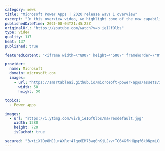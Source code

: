 ```yaml
---
category: news
title: "Microsoft Power Apps | 2020 release wave 1 overview"
excerpt: "In this overview video, we highlight some of the new capabilities included in the latest update to Microsoft Power Apps.      Here are the capabilities covered:     UI enhancements       • Save is always visible       • Chart formatting  Grid user experience enhancements       • Conditional search  "
publishedDateTime: 2020-08-04T21:45:23Z
originalUrl: "https://youtube.com/watch?v=b_ieIGfOlbs"
type: video
quality: 137
heat: 137
published: true

featuredContent: "<iframe width=\"800\" height=\"500\" frameborder=\"0\" src=\"https://www.youtube.com/embed/b_ieIGfOlbs\" allow=\"accelerometer; autoplay; encrypted-media; gyroscope; picture-in-picture\" allowfullscreen></iframe>"

provider:
  name: Microsoft
  domain: microsoft.com
  images:
    - url: "https://smartableai.github.io/microsoft-power-apps/assets/images/organizations/microsoft.com-50x50.jpg"
      width: 50
      height: 50

topics:
  - Power Apps

images:
  - url: "https://i.ytimg.com/vi/b_ieIGfOlbs/maxresdefault.jpg"
    width: 1280
    height: 720
    isCached: true

secured: "Zw+iiXlDy8MJDu+WXRx+4lqe0EM73wq0hKjLJvv+TG64GfhHQpgf6k0NpmLCrv7MHqytHtMRXIyYzpwsl36nYuw80Q08mIG2NU1x66oy1b53LwN4APo6Iu7h80cnvErzo4e+CK5EaoBPRM+xW6qp8ZG/otmVcbZcwoxnIat1ronr2u+vof/Xwg9lYBmQEzbSXOxroFJgiBKzSEZbRa98uCk0BQ9iWvw/dBiaB0id3mX+jbVq/oSWkRSnVddTkteapTTZ0B8hxC+5efqLh8ebO6s3QU+QUU5tnAkdM1Jom8o1wdo7jqWe+rFZ4MB8rfBeYnfd2eDoRP+uA6G2Y0CIW6/mcKeR28h/Fo33aJ6J2PVRrVcE5VDVd0zbSvV1j4cLiuRS3elgK6DbbhSdQ06m07oKDWXiMcYOwnR+7OrxLbmAJ5xMY9wNB3a3TK27fANN;nXEp1LmZkfJbaFkrOaIIlA=="
---
```


